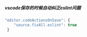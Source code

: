 ##### vscode保存的时候自动纠正eslint问题

```js
"editor.codeActionsOnSave": {
    "source.fixAll.eslint": true
 }
```

